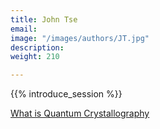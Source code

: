 ```yaml
---
title: John Tse
email: 
image: "/images/authors/JT.jpg"
description: 
weight: 210

---
```

{{% introduce_session %}}


[What is Quantum Crystallography](/topics/01_what-is-quantum-crystallography)

